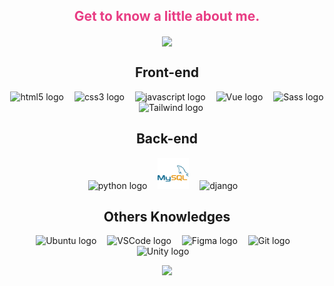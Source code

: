  <h2 align="center" style="color: #e83d84;">Get to know a little about me.</h2>

<div align="center">
  <a href="https://github.com/LuizBlume">
    <img width="380" style="vertical-align: middle;" src="https://github-readme-stats.vercel.app/api/top-langs/?username=LuizBlume&layout=compact&bg_color=141424&title_color=22A7F0&text_color=8ef5fa&icon_color=2596be" />
  </a>
</div>


<div align="center">
  <h2>Front-end</h2>
  <img src="https://cdn.jsdelivr.net/gh/devicons/devicon/icons/html5/html5-original.svg" height="40" width="40" alt="html5 logo"  />
  <img width="9" />
  <img src="https://cdn.jsdelivr.net/gh/devicons/devicon/icons/css3/css3-original.svg" height="40" width="40" alt="css3 logo"  />
  <img width="9" />
  <img src="https://cdn.jsdelivr.net/gh/devicons/devicon/icons/javascript/javascript-original.svg" height="40" width="40" alt="javascript logo"  />
  <img width="9" />
  <img width="40" src="https://vuejs.org/images/logo.png" alt="Vue logo" height="40">
  <img width="9" />
  <img width="40" src="https://user-images.githubusercontent.com/25181517/192158956-48192682-23d5-4bfc-9dfb-6511ade346bc.png" alt="Sass logo" height="40">
  <img width="9" />
  <img width="40" src="https://user-images.githubusercontent.com/25181517/202896760-337261ed-ee92-4979-84c4-d4b829c7355d.png" alt="Tailwind logo" height="40">
  <h2>Back-end</h2>
  <img src="https://cdn.jsdelivr.net/gh/devicons/devicon/icons/python/python-original.svg" height="50" width="50" alt="python logo"  />
  <img width="9" />
  <img src="https://raw.githubusercontent.com/devicons/devicon/master/icons/mysql/mysql-original-wordmark.svg" alt="mysql" width="50" height="50" />
  <img width="9"/>
  <img src="https://raw.githubusercontent.com/marwin1991/profile-technology-icons/main/icons/django.png" alt="django" width="50" height="50" />
  <img width="9"/>
  <h2>Others Knowledges</h2>
  <img src="https://user-images.githubusercontent.com/25181517/186884153-99edc188-e4aa-4c84-91b0-e2df260ebc33.png" height="40" width="40" alt="Ubuntu logo"  />
  <img width="9" />
  <img src="https://user-images.githubusercontent.com/25181517/192108891-d86b6220-e232-423a-bf5f-90903e6887c3.png" height="40" width="40" alt="VSCode logo" />
  <img width="9" />
  <img width="40" src="https://user-images.githubusercontent.com/25181517/189715289-df3ee512-6eca-463f-a0f4-c10d94a06b2f.png" alt="Figma logo" height="40">
  <img width="9" />
  <img src="https://cdn.jsdelivr.net/gh/devicons/devicon/icons/git/git-original.svg" width="40" height="40" alt="Git logo" />
  <img width="9" />
  <img src="https://raw.githubusercontent.com/marwin1991/profile-technology-icons/refs/heads/main/icons/unity.png" width="40" height="40" alt="Unity logo" />
  <img width="9" />
</div>
<div align="center">
<p></p>
<p></p>
<p><img src="https://profile-counter.glitch.me/{LuizBlume}/count.svg" /></p> 

</div>

